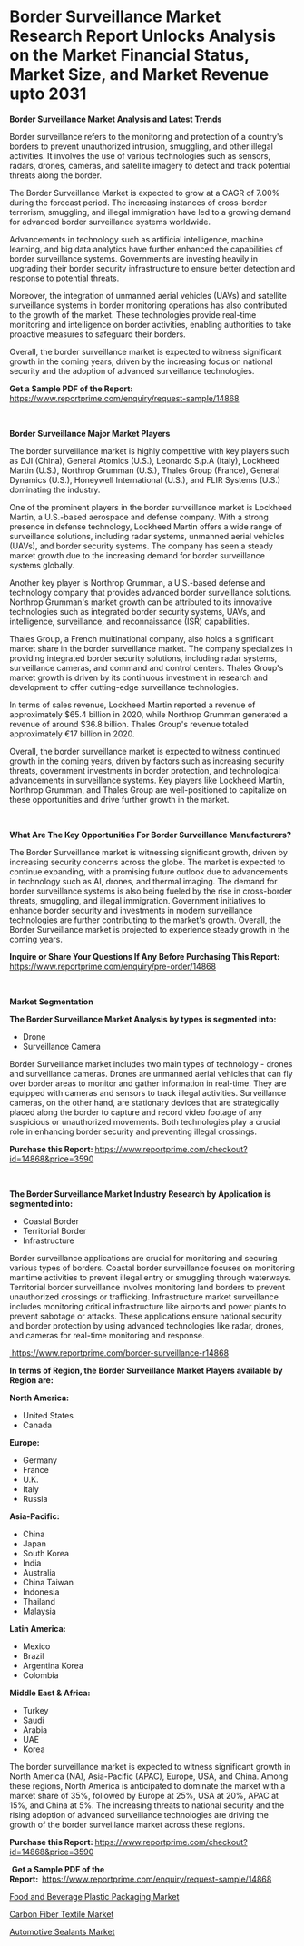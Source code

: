 <p><h1>Border Surveillance Market Research Report Unlocks Analysis on the Market Financial Status, Market Size, and Market Revenue upto 2031</h1></p><p><strong>Border Surveillance Market Analysis and Latest Trends</strong></p>
<p><p>Border surveillance refers to the monitoring and protection of a country's borders to prevent unauthorized intrusion, smuggling, and other illegal activities. It involves the use of various technologies such as sensors, radars, drones, cameras, and satellite imagery to detect and track potential threats along the border.</p><p>The Border Surveillance Market is expected to grow at a CAGR of 7.00% during the forecast period. The increasing instances of cross-border terrorism, smuggling, and illegal immigration have led to a growing demand for advanced border surveillance systems worldwide.</p><p>Advancements in technology such as artificial intelligence, machine learning, and big data analytics have further enhanced the capabilities of border surveillance systems. Governments are investing heavily in upgrading their border security infrastructure to ensure better detection and response to potential threats.</p><p>Moreover, the integration of unmanned aerial vehicles (UAVs) and satellite surveillance systems in border monitoring operations has also contributed to the growth of the market. These technologies provide real-time monitoring and intelligence on border activities, enabling authorities to take proactive measures to safeguard their borders.</p><p>Overall, the border surveillance market is expected to witness significant growth in the coming years, driven by the increasing focus on national security and the adoption of advanced surveillance technologies.</p></p>
<p><strong>Get a Sample PDF of the Report:&nbsp;</strong> <a href="https://www.reportprime.com/enquiry/request-sample/14868">https://www.reportprime.com/enquiry/request-sample/14868</a></p>
<p>&nbsp;</p>
<p><strong>Border Surveillance Major Market Players</strong></p>
<p><p>The border surveillance market is highly competitive with key players such as DJI (China), General Atomics (U.S.), Leonardo S.p.A (Italy), Lockheed Martin (U.S.), Northrop Grumman (U.S.), Thales Group (France), General Dynamics (U.S.), Honeywell International (U.S.), and FLIR Systems (U.S.) dominating the industry.</p><p>One of the prominent players in the border surveillance market is Lockheed Martin, a U.S.-based aerospace and defense company. With a strong presence in defense technology, Lockheed Martin offers a wide range of surveillance solutions, including radar systems, unmanned aerial vehicles (UAVs), and border security systems. The company has seen a steady market growth due to the increasing demand for border surveillance systems globally.</p><p>Another key player is Northrop Grumman, a U.S.-based defense and technology company that provides advanced border surveillance solutions. Northrop Grumman's market growth can be attributed to its innovative technologies such as integrated border security systems, UAVs, and intelligence, surveillance, and reconnaissance (ISR) capabilities.</p><p>Thales Group, a French multinational company, also holds a significant market share in the border surveillance market. The company specializes in providing integrated border security solutions, including radar systems, surveillance cameras, and command and control centers. Thales Group's market growth is driven by its continuous investment in research and development to offer cutting-edge surveillance technologies.</p><p>In terms of sales revenue, Lockheed Martin reported a revenue of approximately $65.4 billion in 2020, while Northrop Grumman generated a revenue of around $36.8 billion. Thales Group's revenue totaled approximately €17 billion in 2020.</p><p>Overall, the border surveillance market is expected to witness continued growth in the coming years, driven by factors such as increasing security threats, government investments in border protection, and technological advancements in surveillance systems. Key players like Lockheed Martin, Northrop Grumman, and Thales Group are well-positioned to capitalize on these opportunities and drive further growth in the market.</p></p>
<p>&nbsp;</p>
<p><strong>What Are The Key Opportunities For Border Surveillance Manufacturers?</strong></p>
<p><p>The Border Surveillance market is witnessing significant growth, driven by increasing security concerns across the globe. The market is expected to continue expanding, with a promising future outlook due to advancements in technology such as AI, drones, and thermal imaging. The demand for border surveillance systems is also being fueled by the rise in cross-border threats, smuggling, and illegal immigration. Government initiatives to enhance border security and investments in modern surveillance technologies are further contributing to the market's growth. Overall, the Border Surveillance market is projected to experience steady growth in the coming years.</p></p>
<p><strong>Inquire or Share Your Questions If Any Before Purchasing This Report:</strong> <a href="https://www.reportprime.com/enquiry/pre-order/14868">https://www.reportprime.com/enquiry/pre-order/14868</a></p>
<p>&nbsp;</p>
<p><strong>Market Segmentation</strong></p>
<p><strong>The Border Surveillance Market Analysis by types is segmented into:</strong></p>
<p><ul><li>Drone</li><li>Surveillance Camera</li></ul></p>
<p><p>Border Surveillance market includes two main types of technology - drones and surveillance cameras. Drones are unmanned aerial vehicles that can fly over border areas to monitor and gather information in real-time. They are equipped with cameras and sensors to track illegal activities. Surveillance cameras, on the other hand, are stationary devices that are strategically placed along the border to capture and record video footage of any suspicious or unauthorized movements. Both technologies play a crucial role in enhancing border security and preventing illegal crossings.</p></p>
<p><strong>Purchase this Report:&nbsp;</strong><a href="https://www.reportprime.com/checkout?id=14868&price=3590">https://www.reportprime.com/checkout?id=14868&price=3590</a></p>
<p>&nbsp;</p>
<p><strong>The Border Surveillance Market Industry Research by Application is segmented into:</strong></p>
<p><ul><li>Coastal Border</li><li>Territorial Border</li><li>Infrastructure</li></ul></p>
<p><p>Border surveillance applications are crucial for monitoring and securing various types of borders. Coastal border surveillance focuses on monitoring maritime activities to prevent illegal entry or smuggling through waterways. Territorial border surveillance involves monitoring land borders to prevent unauthorized crossings or trafficking. Infrastructure market surveillance includes monitoring critical infrastructure like airports and power plants to prevent sabotage or attacks. These applications ensure national security and border protection by using advanced technologies like radar, drones, and cameras for real-time monitoring and response.</p></p>
<p><a href="https://www.reportprime.com/border-surveillance-r14868">&nbsp;https://www.reportprime.com/border-surveillance-r14868</a></p>
<p><strong>In terms of Region, the Border Surveillance Market Players available by Region are:</strong></p>
<p>
    <p> <strong> North America: </strong>
        <ul>
            <li>United States</li>
            <li>Canada</li>
        </ul>
        </p> 
    <p> <strong> Europe: </strong>
        <ul>
            <li>Germany</li>
            <li>France</li>
            <li>U.K.</li>
            <li>Italy</li>
            <li>Russia</li>
        </ul>
        </p> 
    <p> <strong> Asia-Pacific: </strong>
        <ul>
            <li>China</li>
            <li>Japan</li>
            <li>South Korea</li>
            <li>India</li>
            <li>Australia</li>
            <li>China Taiwan</li>
            <li>Indonesia</li>
            <li>Thailand</li>
            <li>Malaysia</li>
        </ul>
        </p> 
    <p> <strong> Latin America: </strong>
        <ul>
            <li>Mexico</li>
            <li>Brazil</li>
            <li>Argentina Korea</li>
            <li>Colombia</li>
        </ul>
        </p> 
    <p> <strong> Middle East & Africa: </strong>
        <ul>
            <li>Turkey</li>
            <li>Saudi</li>
            <li>Arabia</li>
            <li>UAE</li>
            <li>Korea</li>
        </ul>
    </p>
    </p>
<p><p>The border surveillance market is expected to witness significant growth in North America (NA), Asia-Pacific (APAC), Europe, USA, and China. Among these regions, North America is anticipated to dominate the market with a market share of 35%, followed by Europe at 25%, USA at 20%, APAC at 15%, and China at 5%. The increasing threats to national security and the rising adoption of advanced surveillance technologies are driving the growth of the border surveillance market across these regions.</p></p>
<p><strong>Purchase this Report: </strong><a href="https://www.reportprime.com/checkout?id=14868&price=3590">https://www.reportprime.com/checkout?id=14868&price=3590</a></p>
<p>&nbsp;<strong>Get a Sample PDF of the Report:&nbsp;&nbsp;</strong><a href="https://www.reportprime.com/enquiry/request-sample/14868">https://www.reportprime.com/enquiry/request-sample/14868</a></p>
<p><strong></strong></p>
<p><p><a href="https://www.linkedin.com/pulse/global-food-beverage-plastic-packaging-market-size-trends-naxhe?trackingId=Xu3l2X26OIX9UQ5sETRSSA%3D%3D">Food and Beverage Plastic Packaging Market</a></p><p><a href="https://www.linkedin.com/pulse/carbon-fiber-textile-market-size-global-industry-overview-qk7ne?trackingId=w9xol78lpamUqnxQoRqLZA%3D%3D">Carbon Fiber Textile Market</a></p><p><a href="https://www.linkedin.com/pulse/automotive-sealants-market-provides-comprehensive-analysis-u8wce?trackingId=EqaFKZkIxXEIf0GM%2BytzLA%3D%3D">Automotive Sealants Market</a></p></p>